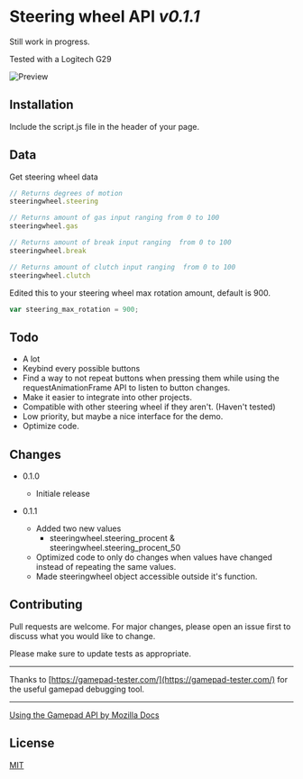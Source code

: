 # Steering wheel API *v0.1.1*

Still work in progress.

Tested with a Logitech G29

![Preview](https://i.imgur.com/FlH1YXV.png "preview")

## Installation
Include the script.js file in the header of your page.

## Data

Get steering wheel data

```javascript
// Returns degrees of motion
steeringwheel.steering

// Returns amount of gas input ranging from 0 to 100
steeringwheel.gas

// Returns amount of break input ranging  from 0 to 100
steeringwheel.break

// Returns amount of clutch input ranging  from 0 to 100
steeringwheel.clutch
```

Edited this to your steering wheel max rotation amount, default is 900.

```javascript
var steering_max_rotation = 900;
```

## Todo
* A lot
* Keybind every possible buttons
* Find a way to not repeat buttons when pressing them while using the requestAnimationFrame API to listen to button changes.
* Make it easier to integrate into other projects.
* Compatible with other steering wheel if they aren't. (Haven't tested)
* Low priority, but maybe a nice interface for the demo.
* Optimize code.

## Changes

* 0.1.0
    * Initiale release

* 0.1.1
    * Added two new values
        * steeringwheel.steering_procent & steeringwheel.steering_procent_50
    * Optimized code to only do changes when values have changed instead of repeating the same values.
    * Made steeringwheel object accessible outside it's function.


## Contributing
Pull requests are welcome. For major changes, please open an issue first to discuss what you would like to change.

Please make sure to update tests as appropriate.

---

Thanks to [https://gamepad-tester.com/](https://gamepad-tester.com/) for the useful gamepad debugging tool.

---

[Using the Gamepad API by Mozilla Docs](https://developer.mozilla.org/en-US/docs/Web/API/Gamepad_API/Using_the_Gamepad_API)

## License
[MIT](https://choosealicense.com/licenses/mit/)